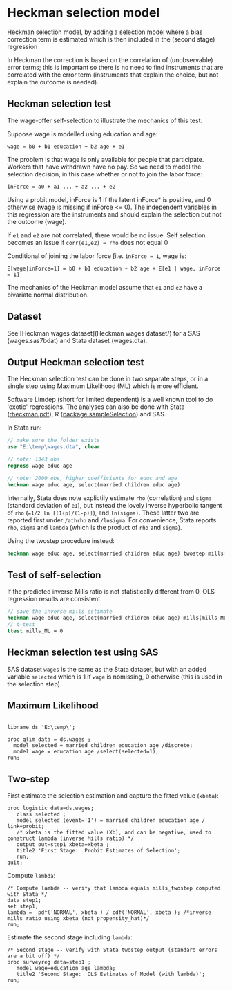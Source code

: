 # Heckman selection model

Heckman selection model, by adding a selection model where a bias correction term is estimated which is then included in the (second stage) regression 

In Heckman the correction is based on the correlation of (unobservable) error terms; this is important so there is no need to find instruments that are correlated with the error term (instruments that explain the choice, but not explain the outcome is needed).

## Heckman selection test

The wage-offer self-selection to illustrate the mechanics of this test.

Suppose wage is modelled using education and age:

`wage = b0 + b1 education + b2 age + e1`

The problem is that wage is only available for people that participate. Workers that have withdrawn have no pay. So we need to model the selection decision, in this case whether or not to join the labor force: 

`inForce = a0 + a1 ... + a2 ... + e2`

Using a probit model, inForce is 1 if the latent inForce* is positive, and 0 otherwise (wage is missing if inForce <= 0). The independent variables in this regression are the instruments and should explain the selection but not the outcome (wage).

If `e1` and `e2` are not correlated, there would be no issue. Self selection becomes an issue if `corr(e1,e2) = rho` does not equal 0

Conditional of joining the labor force [i.e. `inForce = 1`,  wage is:

`E[wage|inForce=1] = b0 + b1 education + b2 age + E[e1 | wage, inForce = 1]`

The mechanics of the Heckman model assume that `e1` and `e2` have a bivariate normal distribution.


## Dataset

See [Heckman wages dataset](Heckman wages dataset/) for a SAS (wages.sas7bdat) and Stata dataset (wages.dta).

## Output Heckman selection test

The Heckman selection test can be done in two separate steps, or in a single step using Maximum Likelihood (ML) which is more efficient.

Software Limdep (short for limited dependent) is a well known tool to do 'exotic' regressions. The analyses can also be done with Stata ([rheckman.pdf](https://www.stata.com/manuals13/rheckman.pdf)), R ([package sampleSelection](https://cran.r-project.org/web/packages/sampleSelection/sampleSelection.pdf)) and SAS. 

In Stata run:

```Stata
// make sure the folder exists 
use "E:\temp\wages.dta", clear

// note: 1343 obs
regress wage educ age

// note: 2000 obs, higher coefficients for educ and age
heckman wage educ age, select(married children educ age)
```

Internally, Stata does note explictily estimate `rho` (correlation) and `sigma` (standard deviation of `e1`), but instead the lovely inverse hyperbolic tangent of `rho` (`=1/2 ln [(1+p)/(1-p)]`), and `ln(sigma)`. These latter two are reported first under `/athrho` and `/lnsigma`. For convenience, Stata reports `rho`, `sigma` and `lambda` (which is the product of `rho` and `sigma`).

Using the twostep procedure instead:

```Stata
heckman wage educ age, select(married children educ age) twostep mills(mills_twostep)
```

## Test of self-selection

If the predicted inverse Mills ratio is not statistically different from 0, OLS regression results are consistent.


```Stata
// save the inverse mills estimate
heckman wage educ age, select(married children educ age) mills(mills_ML)
// t-test
ttest mills_ML = 0
```

## Heckman selection test using SAS

SAS dataset `wages` is the same as the Stata dataset, but with an added variable `selected` which is 1 if `wage` is nomissing, 0 otherwise (this is used in the selection step).


## Maximum Likelihood

```SAS

libname ds 'E:\temp\';

proc qlim data = ds.wages ;
  model selected = married children education age /discrete;
  model wage = education age /select(selected=1);
run;
```

## Two-step

First estimate the selection estimation and capture the fitted value (`xbeta`):

```SAS
proc logistic data=ds.wages;
   class selected ;
   model selected (event='1') = married children education age / link=probit;
   /* xbeta is the fitted value (Xb), and can be negative, used to construct lambda (inverse Mills ratio) */
   output out=step1 xbeta=xbeta ;
   title2 'First Stage:  Probit Estimates of Selection';
   run;
quit;
```

Compute `lambda`:

```SAS
/* Compute lambda -- verify that lambda equals mills_twostep computed with Stata */
data step1;
set step1;
lambda =  pdf('NORMAL', xbeta ) / cdf('NORMAL', xbeta ); /*inverse mills ratio using xbeta (not propensity_hat)*/
run;
```

Estimate the second stage including `lambda`:

```SAS
/* Second stage -- verify with Stata twostep output (standard errors are a bit off) */
proc surveyreg data=step1 ;
   model wage=education age lambda;   
   title2 'Second Stage:  OLS Estimates of Model (with lambda)';
run; 
```